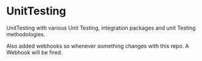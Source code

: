 # UnitTesting
UnitTesting with various Unit Testing, integration packages and unit Testing methodologies. 


Also added webhooks so whenever something changes with this repo. A Webhook will be fired. 
